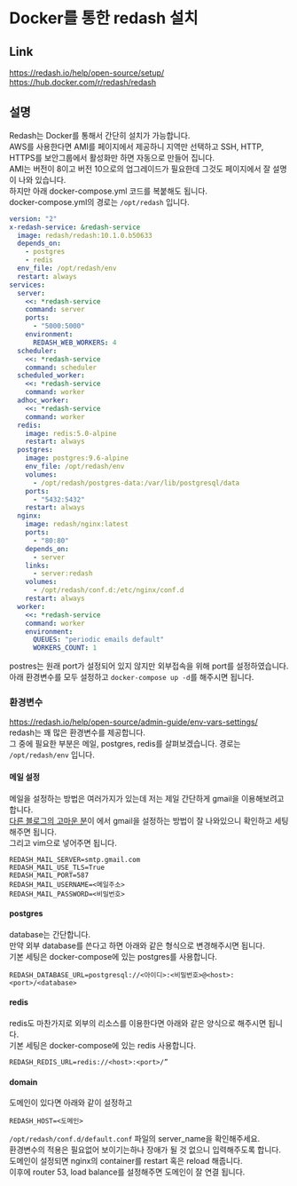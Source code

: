 # Docker를 통한 redash 설치

## Link

https://redash.io/help/open-source/setup/  
https://hub.docker.com/r/redash/redash

## 설명

Redash는 Docker를 통해서 간단히 설치가 가능합니다.  
AWS를 사용한다면 AMI를 페이지에서 제공하니 지역만 선택하고 SSH, HTTP, HTTPS를 보안그룹에서 활성화만 하면 자동으로 만들어 집니다.  
AMI는 버전이 8이고 버전 10으로의 업그레이드가 필요한데 그것도 페이지에서 잘 설명이 나와 있습니다.  
하지만 아래 docker-compose.yml 코드를 복붙해도 됩니다.  
docker-compose.yml의 경로는 `/opt/redash` 입니다.

```yml
version: "2"
x-redash-service: &redash-service
  image: redash/redash:10.1.0.b50633
  depends_on:
    - postgres
    - redis
  env_file: /opt/redash/env
  restart: always
services:
  server:
    <<: *redash-service
    command: server
    ports:
      - "5000:5000"
    environment:
      REDASH_WEB_WORKERS: 4
  scheduler:
    <<: *redash-service
    command: scheduler
  scheduled_worker:
    <<: *redash-service
    command: worker
  adhoc_worker:
    <<: *redash-service
    command: worker
  redis:
    image: redis:5.0-alpine
    restart: always
  postgres:
    image: postgres:9.6-alpine
    env_file: /opt/redash/env
    volumes:
      - /opt/redash/postgres-data:/var/lib/postgresql/data
    ports:
      - "5432:5432"
    restart: always
  nginx:
    image: redash/nginx:latest
    ports:
      - "80:80"
    depends_on:
      - server
    links:
      - server:redash
    volumes:
      - /opt/redash/conf.d:/etc/nginx/conf.d
    restart: always
  worker:
    <<: *redash-service
    command: worker
    environment:
      QUEUES: "periodic emails default"
      WORKERS_COUNT: 1
```

postres는 원래 port가 설정되어 있지 않지만 외부접속을 위해 port를 설정하였습니다.  
아래 환경변수를 모두 설정하고 `docker-compose up -d`를 해주시면 됩니다.

### 환경변수

https://redash.io/help/open-source/admin-guide/env-vars-settings/  
redash는 꽤 많은 환경변수를 제공합니다.  
그 중에 필요한 부분은 메일, postgres, redis를 살펴보겠습니다.
경로는 `/opt/redash/env` 입니다.

#### 메일 설정

메일을 설정하는 방법은 여러가지가 있는데 저는 제일 간단하게 gmail을 이용해보려고 합니다.  
[다른 블로그의 고마운 분](https://velog.io/@qhflrnfl4324/이메일로-인증번호-받기-구현-Nodemailerwith-Gmail)이 에서 gmail을 설정하는 방법이 잘 나와있으니 확인하고 세팅해주면 됩니다.  
그리고 vim으로 넣어주면 됩니다.

```
REDASH_MAIL_SERVER=smtp.gmail.com
REDASH_MAIL_USE_TLS=True
REDASH_MAIL_PORT=587
REDASH_MAIL_USERNAME=<메일주소>
REDASH_MAIL_PASSWORD=<비밀번호>
```

#### postgres

database는 간단합니다.  
만약 외부 database를 쓴다고 하면 아래와 같은 형식으로 변경해주시면 됩니다.  
기본 세팅은 docker-compose에 있는 postgres를 사용합니다.

```
REDASH_DATABASE_URL=postgresql://<아이디>:<비밀번호>@<host>:<port>/<database>
```

#### redis

redis도 마찬가지로 외부의 리소스를 이용한다면 아래와 같은 양식으로 해주시면 됩니다.  
기본 세팅은 docker-compose에 있는 redis 사용합니다.

```
REDASH_REDIS_URL=redis://<host>:<port>/”
```

#### domain

도메인이 있다면 아래와 같이 설정하고

```
REDASH_HOST=<도메인>
```

`/opt/redash/conf.d/default.conf` 파일의 server_name을 확인해주세요.  
환경변수의 적용은 필요없어 보이기는하나 장애가 될 것 없으니 입력해주도록 합니다.  
도메인이 설정되면 nginx의 container를 restart 혹은 reload 해줍니다.  
이후에 router 53, load balance를 설정해주면 도메인이 잘 연결 됩니다.
